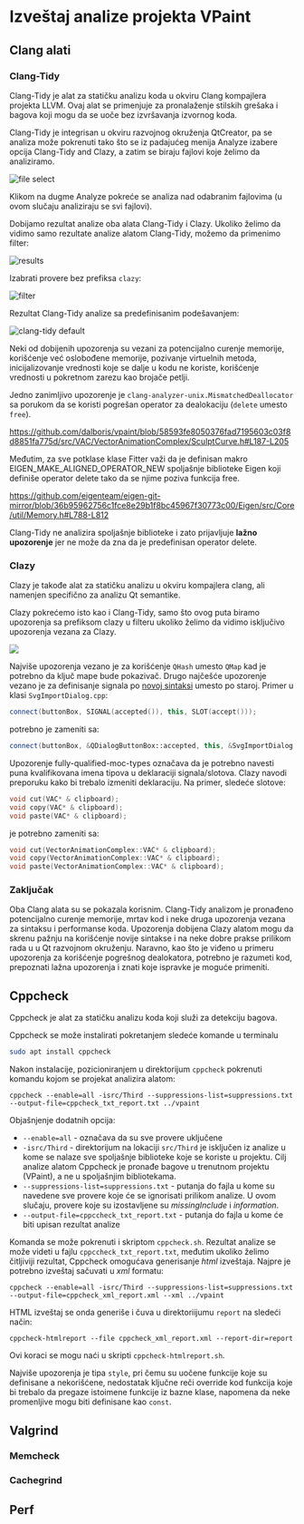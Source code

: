 # Izveštaj analize projekta VPaint

## Clang alati

### Clang-Tidy

Clang-Tidy je alat za statičku analizu koda u okviru Clang kompajlera projekta LLVM. Ovaj alat se primenjuje za pronalaženje stilskih grešaka i bagova koji mogu da se uoče bez izvršavanja izvornog koda.

Clang-Tidy je integrisan u okviru razvojnog okruženja QtCreator, pa se analiza može pokrenuti tako što se iz padajućeg menija Analyze izabere opcija Clang-Tidy and Clazy, a zatim se biraju fajlovi koje želimo da analiziramo.

![file select](clang/analyze-files.png)

Klikom na dugme Analyze pokreće se analiza nad odabranim fajlovima (u ovom slučaju analiziraju se svi fajlovi).

Dobijamo rezultat analize oba alata Clang-Tidy i Clazy. Ukoliko želimo da vidimo samo rezultate analize alatom Clang-Tidy, možemo da primenimo filter:

![results](clang/default-results.png)

Izabrati provere bez prefiksa `clazy`:

![filter](clang/filter.png)

Rezultat Clang-Tidy analize sa predefinisanim podešavanjem:

![clang-tidy default](clang/clang-tidy/clang-tidy-default.png)

Neki od dobijenih upozorenja su vezani za potencijalno curenje memorije, korišćenje već oslobođene memorije, pozivanje virtuelnih metoda, inicijalizovanje vrednosti koje se dalje u kodu ne koriste, korišćenje vrednosti u pokretnom zarezu kao brojače petlji.

Jedno zanimljivo upozorenje je `clang-analyzer-unix.MismatchedDeallocator` sa porukom da se koristi pogrešan operator za dealokaciju (`delete` umesto `free`). 

https://github.com/dalboris/vpaint/blob/58593fe8050376fad7195603c03f8d8851fa775d/src/VAC/VectorAnimationComplex/SculptCurve.h#L187-L205

Međutim, za sve potklase klase Fitter važi da je definisan makro EIGEN_MAKE_ALIGNED_OPERATOR_NEW spoljašnje biblioteke Eigen koji definiše operator delete tako da se njime poziva funkcija free. 

https://github.com/eigenteam/eigen-git-mirror/blob/36b95962756c1fce8e29b1f8bc45967f30773c00/Eigen/src/Core/util/Memory.h#L788-L812

Clang-Tidy ne analizira spoljašnje biblioteke i zato prijavljuje **lažno upozorenje** jer ne može da zna da je predefinisan operator delete.

### Clazy

Clazy je takođe alat za statičku analizu u okviru kompajlera clang, ali namenjen specifično za analizu Qt semantike.

Clazy pokrećemo isto kao i Clang-Tidy, samo što ovog puta biramo upozorenja sa prefiksom clazy u filteru ukoliko želimo da vidimo isključivo upozorenja vezana za Clazy.

![](clang/clazy/clazy-default.png)

Najviše upozorenja vezano je za korišćenje `QHash` umesto `QMap` kad je potrebno da ključ mape bude pokazivač. Drugo najčešće upozorenje vezano je za definisanje signala po [novoj sintaksi](https://wiki.qt.io/New_Signal_Slot_Syntax) umesto po staroj. Primer u klasi `SvgImportDialog.cpp`:

```c++
connect(buttonBox, SIGNAL(accepted()), this, SLOT(accept()));
```

potrebno je zameniti sa:

```c++
connect(buttonBox, &QDialogButtonBox::accepted, this, &SvgImportDialog::accept);
```

Upozorenje fully-qualified-moc-types označava da je potrebno navesti puna kvalifikovana imena tipova u deklaraciji signala/slotova. Clazy navodi preporuku kako bi trebalo izmeniti deklaraciju. Na primer, sledeće slotove:

```c++
void cut(VAC* & clipboard);
void copy(VAC* & clipboard);
void paste(VAC* & clipboard);
```

je potrebno zameniti sa:

```c++
void cut(VectorAnimationComplex::VAC* & clipboard);
void copy(VectorAnimationComplex::VAC* & clipboard);
void paste(VectorAnimationComplex::VAC* & clipboard);
```

### Zaključak

Oba Clang alata su se pokazala korisnim. Clang-Tidy analizom je pronađeno potencijalno curenje memorije, mrtav kod i neke druga upozorenja vezana za sintaksu i performanse koda. Upozorenja dobijena Clazy alatom mogu da skrenu pažnju na korišćenje novije sintakse i na neke dobre prakse prilikom rada u u Qt razvojnom okruženju. Naravno, kao što je viđeno u primeru upozorenja za korišćenje pogrešnog dealokatora, potrebno je razumeti kod, prepoznati lažna upozorenja i znati koje ispravke je moguće primeniti.


## Cppcheck

Cppcheck je alat za statičku analizu koda koji služi za detekciju bagova. 

Cppcheck se može instalirati pokretanjem sledeće komande u terminalu

```bash
sudo apt install cppcheck
```

Nakon instalacije, pozicioniranjem u direktorijum `cppcheck` pokrenuti komandu kojom se projekat analizira alatom:

```
cppcheck --enable=all -isrc/Third --suppressions-list=suppressions.txt --output-file=cppcheck_txt_report.txt ../vpaint
```

Objašnjenje dodatnih opcija:
- `--enable=all` - označava da su sve provere uključene
- `-isrc/Third` - direktorijum na lokaciji `src/Third` je isključen iz analize u kome se nalaze sve spoljašnje biblioteke koje se koriste u projektu. Cilj analize alatom Cppcheck je pronađe bagove u trenutnom projektu (VPaint), a ne u spoljašnjim bibliotekama.
- `--suppressions-list=suppressions.txt` - putanja do fajla u kome su navedene sve provere koje će se ignorisati prilikom analize. U ovom slučaju, provere koje su izostavljene su *missingInclude* i *information*. 
- `--output-file=cppccheck_txt_report.txt` - putanja do fajla u kome će biti upisan rezultat analize

Komanda se može pokrenuti i skriptom `cppcheck.sh`. Rezultat analize se može videti u fajlu `cppccheck_txt_report.txt`, međutim ukoliko želimo čitljiviji rezultat, Cppcheck omogućava generisanje *html* izveštaja. Najpre je potrebno izveštaj sačuvati u *xml* formatu:

```
cppcheck --enable=all -isrc/Third --suppressions-list=suppressions.txt --output-file=cppcheck_xml_report.xml --xml ../vpaint
```

HTML izveštaj se onda generiše i čuva u direktoriijumu `report` na sledeći način:

```
cppcheck-htmlreport --file cppcheck_xml_report.xml --report-dir=report
```

Ovi koraci se mogu naći u skripti `cppcheck-htmlreport.sh`.

Najviše upozorenja je tipa `style`, pri čemu su uočene funkcije koje su definisane a nekorišćene, nedostatak ključne reči override kod funkcija koje bi trebalo da pregaze istoimene funkcije iz bazne klase, napomena da neke promenljive mogu biti definisane kao `const`.

## Valgrind

### Memcheck

### Cachegrind

## Perf
